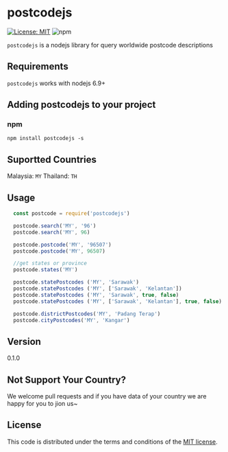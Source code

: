 # postcodejs

[![License: MIT](https://img.shields.io/badge/license-MIT-blue.svg?style=flat)](http://opensource.org/licenses/MIT)
![npm](https://img.shields.io/npm/v/npm.svg)


`postcodejs` is a nodejs library for query worldwide postcode descriptions

## Requirements

`postcodejs` works with nodejs 6.9+

## Adding postcodejs to your project

### npm
`npm install postcodejs -s`

## Suportted Countries
Malaysia: `MY`
Thailand: `TH`

## Usage

```js
  const postcode = require('postcodejs')

  postcode.search('MY', '96')
  postcode.search('MY', 96)

  postcode.postcode('MY', '96507')
  postcode.postcode('MY', 96507)

  //get states or province
  postcode.states('MY')

  postcode.statePostcodes ('MY', 'Sarawak')
  postcode.statePostcodes ('MY', ['Sarawak', 'Kelantan'])
  postcode.statePostcodes ('MY', 'Sarawak', true, false)
  postcode.statePostcodes ('MY', ['Sarawak', 'Kelantan'], true, false)

  postcode.districtPostcodes('MY', 'Padang Terap')
  postcode.cityPostcodes('MY', 'Kangar')
```

## Version
0.1.0

## Not Support Your Country?
We welcome pull requests and if you have data of your country we are happy for you to jion us~

## License

This code is distributed under the terms and conditions of the [MIT license](LICENSE).

